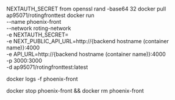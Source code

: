 NEXTAUTH_SECRET from openssl rand -base64 32
docker pull ap95071/rotingfronttest
docker run \
--name phoenix-front \
--network roting-network \
-e NEXTAUTH_SECRET= \
-e NEXT_PUBLIC_API_URL=http://{backend hostname (container name)}:4000 \
-e API_URL=http://{backend hostname (container name)}:4000 \
-p 3000:3000 \
-d ap95071/rotingfronttest:latest

docker logs -f phoenix-front

docker stop phoenix-front && docker rm phoenix-front